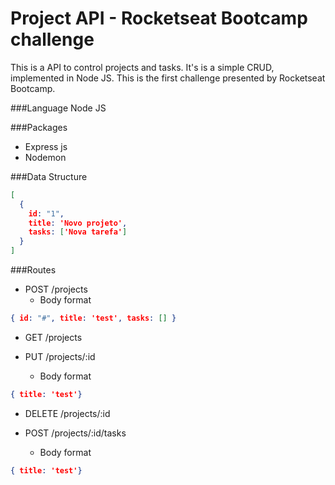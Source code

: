 # Project API - Rocketseat Bootcamp challenge

This is a API to control projects and tasks. It's is a simple CRUD, implemented in Node JS.
This is  the first challenge presented by Rocketseat Bootcamp.

###Language
Node JS

###Packages
- Express js
- Nodemon

###Data Structure

```json
[
  {
    id: "1",
    title: 'Novo projeto',
    tasks: ['Nova tarefa']
  }
]
```
###Routes

+ POST /projects  
	+ Body format
```JSON
{ id: "#", title: 'test', tasks: [] }
```

+ GET /projects

+ PUT /projects/:id
	+ Body format
```JSON
{ title: 'test'}
```
+ DELETE /projects/:id

+ POST /projects/:id/tasks
	+ Body format
```JSON
{ title: 'test'}
```



